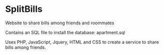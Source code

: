 SplitBills
==========

Website to share bills among friends and roommates

Contains an SQL file to install the database: apartment.sql

Uses PHP, JavaScript, Jquery, HTML and CSS to create a service to share bills among friends.